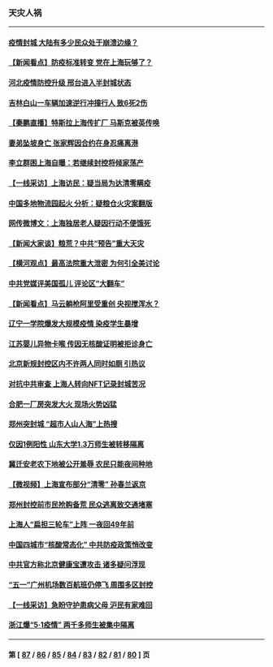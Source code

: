### 天灾人祸
---
#### [疫情封城 大陆有多少民众处于崩溃边缘？](../../pages/ncid280/n13727503.md) 
#### [【新闻看点】防疫标准转变 党在上海玩够了？](../../pages/ncid280/n13727183.md) 
#### [河北疫情防控升级 邢台进入半封城状态](../../pages/ncid280/n13727351.md) 
#### [吉林白山一车辆加速逆行冲撞行人 致6死2伤](../../pages/ncid280/n13727430.md) 
#### [【秦鹏直播】特斯拉上海传扩厂 马斯克被英传唤](../../pages/ncid280/n13727348.md) 
#### [妻弟坠坡身亡 张家辉因合约在身忍痛离港](../../pages/ncid280/n13727305.md) 
#### [李立群困上海自曝：若继续封控将倾家荡产](../../pages/ncid280/n13727269.md) 
#### [【一线采访】上海访民：疑当局为达清零瞒疫](../../pages/ncid280/n13727136.md) 
#### [中国多地物流园起火 分析：疑粮仓火灾案翻版](../../pages/ncid280/n13727171.md) 
#### [网传微博文：上海独居老人疑因行动不便饿死](../../pages/ncid280/n13727106.md) 
#### [【新闻大家谈】粮荒？中共“预告”重大天灾](../../pages/ncid280/n13727097.md) 
#### [【横河观点】最高法院重大泄密 为何引全美讨论](../../pages/ncid280/n13726525.md) 
#### [中共党媒评美国孤儿 评论区“大翻车”](../../pages/ncid280/n13726953.md) 
#### [【新闻看点】马云躺枪阿里受重创 央视搅浑水？](../../pages/ncid280/n13726396.md) 
#### [辽宁一学院爆发大规模疫情 染疫学生暴增](../../pages/ncid280/n13726722.md) 
#### [江苏婴儿异物卡喉 传因无核酸证明被拒诊身亡](../../pages/ncid280/n13726847.md) 
#### [北京新规封控区内不许两人同时如厕 引热议](../../pages/ncid280/n13726848.md) 
#### [对抗中共审查 上海人转向NFT记录封城苦况](../../pages/ncid280/n13726776.md) 
#### [合肥一厂房突发大火 现场火势凶猛](../../pages/ncid280/n13726804.md) 
#### [郑州突封城 “超市人山人海”上热搜](../../pages/ncid280/n13726713.md) 
#### [仅因1例阳性 山东大学1.3万师生被转移隔离](../../pages/ncid280/n13726585.md) 
#### [冀迁安老农下地被公开羞辱 农民只能夜间种地](../../pages/ncid280/n13726468.md) 
#### [【微视频】上海宣布部分“清零” 孙春兰返京](../../pages/ncid280/n13726317.md) 
#### [郑州封控前市民抢购备荒 民众逃离致交通堵塞](../../pages/ncid280/n13726411.md) 
#### [上海人“扁担三轮车”上阵 一夜回49年前](../../pages/ncid280/n13726372.md) 
#### [中国四城市“核酸常态化” 中共防疫政策悄改变](../../pages/ncid280/n13726393.md) 
#### [中共官方称北京健康宝遭攻击 诸多疑问浮现](../../pages/ncid280/n13726340.md) 
#### [“五一”广州机场数百航班仍停飞 周围多区封控](../../pages/ncid280/n13726321.md) 
#### [【一线采访】急盼守护患病父母 沪民有家难回](../../pages/ncid280/n13726256.md) 
#### [浙江爆“5·1疫情” 两千多师生被集中隔离](../../pages/ncid280/n13726131.md) 

---
#### 第 [ [87](./87.md) / [86](./86.md) / [85](./85.md) / [84](./84.md) / [83](./83.md) / [82](./82.md) / [81](./81.md) / [80](./80.md) ] 页

